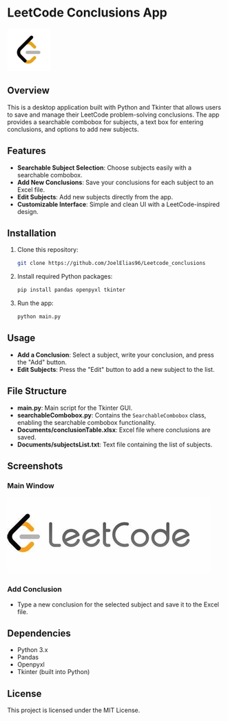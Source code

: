 
# LeetCode Conclusions App

![LeetCode Logo](images/leetcodeimage.png)

## Overview

This is a desktop application built with Python and Tkinter that allows users to save and manage their LeetCode problem-solving conclusions. The app provides a searchable combobox for subjects, a text box for entering conclusions, and options to add new subjects.

## Features

- **Searchable Subject Selection**: Choose subjects easily with a searchable combobox.
- **Add New Conclusions**: Save your conclusions for each subject to an Excel file.
- **Edit Subjects**: Add new subjects directly from the app.
- **Customizable Interface**: Simple and clean UI with a LeetCode-inspired design.

## Installation

1. Clone this repository:
   ```bash
   git clone https://github.com/JoelElias96/Leetcode_conclusions
   ```
2. Install required Python packages:
   ```bash
   pip install pandas openpyxl tkinter
   ```
3. Run the app:
   ```bash
   python main.py
   ```

## Usage

- **Add a Conclusion**: Select a subject, write your conclusion, and press the "Add" button.
- **Edit Subjects**: Press the "Edit" button to add a new subject to the list.

## File Structure

- **main.py**: Main script for the Tkinter GUI.
- **searchableCombobox.py**: Contains the `SearchableCombobox` class, enabling the searchable combobox functionality.
- **Documents/conclusionTable.xlsx**: Excel file where conclusions are saved.
- **Documents/subjectsList.txt**: Text file containing the list of subjects.

## Screenshots

### Main Window
![App Screenshot](images/leetcode.png)

### Add Conclusion
- Type a new conclusion for the selected subject and save it to the Excel file.

## Dependencies

- Python 3.x
- Pandas
- Openpyxl
- Tkinter (built into Python)

## License

This project is licensed under the MIT License.
